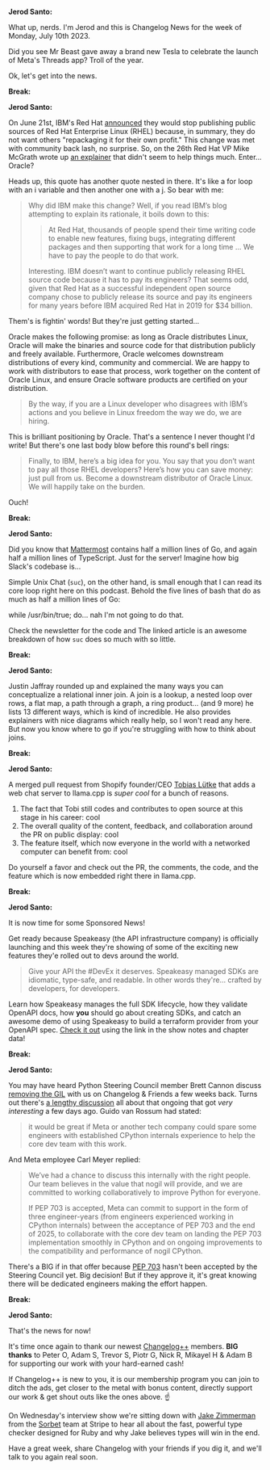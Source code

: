 **Jerod Santo:**

What up, nerds. I'm Jerod and this is Changelog News for the week of Monday, July 10th 2023.

Did you see Mr Beast gave away a brand new Tesla to celebrate the launch of Meta's Threads app? Troll of the year.

Ok, let's get into the news.

**Break:**

**Jerod Santo:**

On June 21st, IBM's Red Hat [announced](https://www.redhat.com/en/blog/furthering-evolution-centos-stream) they would stop publishing public sources of Red Hat Enterprise Linux (RHEL) because, in summary, they do not want others "repackaging it for their own profit." This change was met with community back lash, no surprise. So, on the 26th Red Hat VP Mike McGrath wrote up [an explainer](https://www.redhat.com/en/blog/red-hats-commitment-open-source-response-gitcentosorg-changes) that didn't seem to help things much. Enter... Oracle?

Heads up, this quote has another quote nested in there. It's like a for loop with an i variable and then another one with a j. So bear with me:

> Why did IBM make this change? Well, if you read IBM’s blog attempting to explain its rationale, it boils down to this:
>
>> At Red Hat, thousands of people spend their time writing code to enable new features, fixing bugs, integrating different packages and then supporting that work for a long time … We have to pay the people to do that work.
>
> Interesting. IBM doesn’t want to continue publicly releasing RHEL source code because it has to pay its engineers? That seems odd, given that Red Hat as a successful independent open source company chose to publicly release its source and pay its engineers for many years before IBM acquired Red Hat in 2019 for $34 billion.

Them's is fightin' words! But they're just getting started...

Oracle makes the following promise: as long as Oracle distributes Linux, Oracle will make the binaries and source code for that distribution publicly and freely available. Furthermore, Oracle welcomes downstream distributions of every kind, community and commercial. We are happy to work with distributors to ease that process, work together on the content of Oracle Linux, and ensure Oracle software products are certified on your distribution.
>
> By the way, if you are a Linux developer who disagrees with IBM’s actions and you believe in Linux freedom the way we do, we are hiring.

This is brilliant positioning by Oracle. That's a sentence I never thought I'd write! But there's one last body blow before this round's bell rings:

> Finally, to IBM, here’s a big idea for you. You say that you don’t want to pay all those RHEL developers? Here’s how you can save money: just pull from us. Become a downstream distributor of Oracle Linux. We will happily take on the burden.

Ouch!

**Break:**

**Jerod Santo:**

Did you know that [Mattermost](https://mattermost.com) contains half a million lines of Go, and again half a million lines of TypeScript. Just for the server! Imagine how big Slack's codebase is...

Simple Unix Chat (`suc`), on the other hand, is small enough that I can read its core loop right here on this podcast. Behold the five lines of bash that do as much as half a million lines of Go:

while /usr/bin/true; do... nah I'm not going to do that.

Check the newsletter for the code and The linked article is an awesome breakdown of how `suc` does so much with so little.

**Break:**

**Jerod Santo:**

Justin Jaffray rounded up and explained the many ways you can conceptualize a relational inner join. A join is a lookup, a nested loop over rows, a flat map, a path through a graph, a ring product... (and 9 more) he lists 13 different ways, which is kind of incredible. He also provides explainers with nice diagrams which really help, so I won't read any here. But now you know where to go if you're struggling with how to think about joins.

**Break:**

**Jerod Santo:**

A merged pull request from Shopify founder/CEO [Tobias Lütke](https://twitter.com/tobi) that adds a web chat server to llama.cpp is _super cool_ for a bunch of reasons.

1. The fact that Tobi still codes and contributes to open source at this stage in his career: cool
2. The overall quality of the content, feedback, and collaboration around the PR on public display: cool
3. The feature itself, which now everyone in the world with a networked computer can benefit from: cool

Do yourself a favor and check out the PR, the comments, the code, and the feature which is now embedded right there in llama.cpp.

**Break:**

**Jerod Santo:**

It is now time for some Sponsored News!

Get ready because Speakeasy (the API infrastructure company) is officially launching and this week they're showing of some of the exciting new features they'e rolled out to devs around the world.

> Give your API the #DevEx it deserves. Speakeasy managed SDKs are idiomatic, type-safe, and readable. In other words they're... crafted by developers, for developers.

Learn how Speakeasy manages the full SDK lifecycle, how they validate OpenAPI docs, how **you** should go about creating SDKs, and catch an awesome demo of using Speakeasy to build a terraform provider from your OpenAPI spec. [Check it out](https://speakeasyapi.dev/featureweek/?utm_source=changelog+newsletter&utm_medium=sponsorship&utm_campaign=Feature+Week) using the link in the show notes and chapter data!

**Break:**

**Jerod Santo:**

You may have heard Python Steering Council member Brett Cannon discuss [removing the GIL](https://changelog.com/friends/5#t=2192) with us on Changelog & Friends a few weeks back. Turns out there's [a lengthy discussion](https://discuss.python.org/t/a-fast-free-threading-python/27903) all about that ongoing that got _very interesting_ a few days ago. Guido van Rossum had stated:

> it would be great if Meta or another tech company could spare some engineers with established CPython internals experience to help the core dev team with this work.

And Meta employee Carl Meyer replied:

> We’ve had a chance to discuss this internally with the right people. Our team believes in the value that nogil will provide, and we are committed to working collaboratively to improve Python for everyone.
>
> If PEP 703 is accepted, Meta can commit to support in the form of three engineer-years (from engineers experienced working in CPython internals) between the acceptance of PEP 703 and the end of 2025, to collaborate with the core dev team on landing the PEP 703 implementation smoothly in CPython and on ongoing improvements to the compatibility and performance of nogil CPython.

There's a BIG if in that offer because [PEP 703](https://peps.python.org/pep-0703/) hasn't been accepted by the Steering Council yet. Big decision! But if they approve it, it's great knowing there will be dedicated engineers making the effort happen.

**Break:**

**Jerod Santo:**

That's the news for now!

It's time once again to thank our newest [Changelog++](https://changelog.com/++) members. **BIG thanks** to Peter O, Adam S, Trevor S, Piotr G, Nick R, Mikayel H & Adam B for supporting our work with your hard-earned cash!

If Changelog++ is new to you, it is our membership program you can join to ditch the ads, get closer to the metal with bonus content, directly support our work & get shout outs like the ones above. ☝

On Wednesday's interview show we're sitting down with [Jake Zimmerman](https://blog.jez.io) from the [Sorbet](https://sorbet.org) team at Stripe to hear all about the fast, powerful type checker designed for Ruby and why Jake believes types will win in the end.

Have a great week, share Changelog with your friends if you dig it, and we'll talk to you again real soon.
